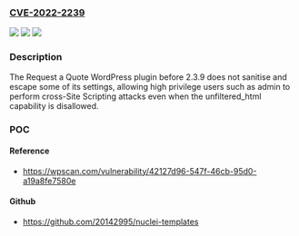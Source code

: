 ### [CVE-2022-2239](https://cve.mitre.org/cgi-bin/cvename.cgi?name=CVE-2022-2239)
![](https://img.shields.io/static/v1?label=Product&message=Request%20a%20Quote&color=blue)
![](https://img.shields.io/static/v1?label=Version&message=0%3C%202.3.9%20&color=brighgreen)
![](https://img.shields.io/static/v1?label=Vulnerability&message=CWE-79%20Cross-Site%20Scripting%20(XSS)&color=brighgreen)

### Description

The Request a Quote WordPress plugin before 2.3.9 does not sanitise and escape some of its settings, allowing high privilege users such as admin to perform cross-Site Scripting attacks even when the unfiltered_html capability is disallowed.

### POC

#### Reference
- https://wpscan.com/vulnerability/42127d96-547f-46cb-95d0-a19a8fe7580e

#### Github
- https://github.com/20142995/nuclei-templates

